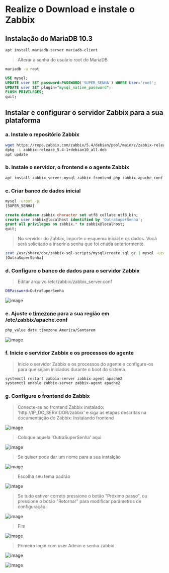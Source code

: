 # Realize o Download e instale o Zabbix

## Instalação do MariaDB 10.3

```sh
apt install mariadb-server mariadb-client
```

> Alterar a senha do usuário root do MariaDB

```sh
mariadb -u root
```

```sql
USE mysql;
UPDATE user SET password=PASSWORD('SUPER_SENHA') WHERE User='root';
UPDATE user SET plugin="mysql_native_password";
FLUSH PRIVILEGES;
quit;
```

## Instalar e configurar o servidor Zabbix para a sua plataforma

### a. Instale o repositório Zabbix

```sh
wget https://repo.zabbix.com/zabbix/5.4/debian/pool/main/z/zabbix-release/zabbix-release_5.4-1+debian10_all.deb
dpkg -i zabbix-release_5.4-1+debian10_all.deb
apt update
```

### b. Instale o servidor, o frontend e o agente Zabbix

```sh
apt install zabbix-server-mysql zabbix-frontend-php zabbix-apache-conf zabbix-sql-scripts zabbix-agent
```

### c. Criar banco de dados inicial

```sh
mysql -uroot -p
[SUPER_SENHA]
```

```sql
create database zabbix character set utf8 collate utf8_bin;
create user zabbix@localhost identified by 'OutraSuperSenha';
grant all privileges on zabbix.* to zabbix@localhost;
quit;
```

> No servidor do Zabbix, importe o esquema inicial e os dados. Vocá será solicitado a inserir a senha que foi criada anteriormente.

```sh
zcat /usr/share/doc/zabbix-sql-scripts/mysql/create.sql.gz | mysql -uzabbix -p zabbix
[OutraSuperSenha]
```

### d. Configure o banco de dados para o servidor Zabbix

> Editar arquivo /etc/zabbix/zabbix_server.conf

```sh
DBPassword=OutraSuperSenha
```

![image](https://user-images.githubusercontent.com/23584038/129355473-99a86a04-a0f2-43a5-a857-c914017af1f2.png)

### e. Ajuste o [timezone](https://www.php.net/manual/pt_BR/timezones.america.php) para a sua região em /etc/zabbix/apache.conf

```sh
php_value date.timezone America/Santarem
```

![image](https://user-images.githubusercontent.com/23584038/129357742-d5892eef-f61e-45aa-a4ac-7c26bc6d98f3.png)

### f. Inicie o servidor Zabbix e os processos do agente

> Inicie o servidor Zabbix e os processos do agente e configure-os para que sejam iniciados durante o boot do sistema.

```sh
systemctl restart zabbix-server zabbix-agent apache2
systemctl enable zabbix-server zabbix-agent apache2
```

### g. Configure o frontend do Zabbix

> Conecte-se ao frontend Zabbix instalado: 'http://IP_DO_SERVIDOR/zabbix' e siga as etapas descritas na documentação do Zabbix: Instalando frontend

![image](https://user-images.githubusercontent.com/23584038/129356074-9d55f584-51a8-440f-8da0-910bc3f3901f.png)

> Coloque aquela 'OutraSuperSenha' aqui

![image](https://user-images.githubusercontent.com/23584038/129358647-6646e934-27f9-4871-9fa7-1e3fbcb43a68.png)

> Se quiser pode dar um nome para a sua instalção

![image](https://user-images.githubusercontent.com/23584038/129358840-1ecc3edd-b72e-4ebc-a807-a53edce6d5a1.png)

> Escolha seu tema padrão

![image](https://user-images.githubusercontent.com/23584038/129358993-ef10a37c-9117-420b-a7e9-327244046890.png)

> Se tudo estiver correto pressione o botão "Próximo passo", ou pressione o botão "Retornar" para modificar parâmetros de configuração.

![image](https://user-images.githubusercontent.com/23584038/129359110-6455a7ca-702d-46f0-9eec-d88c2e3a1142.png)

> Fim

![image](https://user-images.githubusercontent.com/23584038/129359153-9458986f-1027-4a94-9549-4217d99d75ce.png)

> Primeiro login com user Admin e senha zabbix

![image](https://user-images.githubusercontent.com/23584038/129359262-793fdae7-5a1a-4a88-b1b4-afe9527fd455.png)

![image](https://user-images.githubusercontent.com/23584038/129359325-1c320d19-ea24-4710-b652-c0ff8439b9d2.png)
